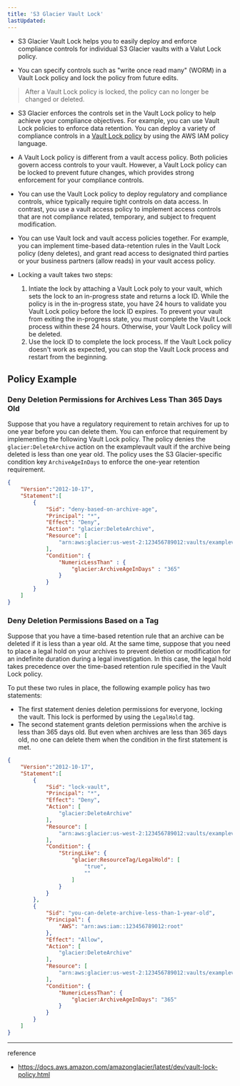 ```yaml
---
title: 'S3 Glacier Vault Lock'
lastUpdated: 
---
```


- S3 Glacier Vault Lock helps you to easily deploy and enforce compliance controls for individual S3 Glacier vaults with a Valut Lock policy.

- You can specify controls such as "write once read many"  (WORM) in a Vault Lock policy and lock the policy from future edits.

> After a Vault Lock policy is locked, the policy can no longer be changed or deleted.

- S3 Glacier enforces the controls set in the Vault Lock policy to help achieve your compliance objectives. For example, you can use Vault Lock policies to enforce data retention. You can deploy a variety of compliance controls in a [Vault Lock policy](https://docs.aws.amazon.com/amazonglacier/latest/dev/vault-lock-policy.html) by using the AWS IAM policy language.

- A Vault Lock policy is different from a vault access policy. Both policies govern access controls to your vault. However, a Vault Lock policy can be locked to prevent future changes, which provides strong enforcement for your compliance controls.

-  You can use the Vault Lock policy to deploy regulatory and compliance controls, whice typically require tight controls on data access. In contrast, you use a vault access policy to implement access controls that are not compliance related, temporary, and subject to frequent modification. 

- You can use Vault lock and vault access policies together. For example, you can implement time-based data-retention rules in the Vault Lock policy (deny deletes), and grant read access to designated third parties or your business partners (allow reads) in your vault access policy.

- Locking a vault takes two steps:
  1. Intiate the lock by attaching a Vault Lock poly to your vault, which sets the lock to an in-progress state and returns a lock ID. While the policy is in the in-progress state, you have 24 hours to validate you Vault Lock policy before the lock ID expires. To prevent your vault from exiting the in-progress state, you must complete the Vault Lock process within these 24 hours. Otherwise, your Vault Lock policy will be deleted.
  2. Use the lock ID to complete the lock process. If the Vault Lock policy doesn't work as expected, you can stop the Vault Lock process and restart from the beginning. 

## Policy Example

### Deny Deletion Permissions for Archives Less Than 365 Days Old

Suppose that you have a regulatory requirement to retain archives for up to one year before you can delete them. You can enforce that requirement by implementing the following Vault Lock policy. The policy denies the `glacier:DeleteArchive` action on the examplevault vault if the archive being deleted is less than one year old. The policy uses the S3 Glacier-specific condition key `ArchiveAgeInDays` to enforce the one-year retention requirement.

```json
{
    "Version":"2012-10-17",
    "Statement":[
        {
            "Sid": "deny-based-on-archive-age",
            "Principal": "*",
            "Effect": "Deny",
            "Action": "glacier:DeleteArchive",
            "Resource": [
                "arn:aws:glacier:us-west-2:123456789012:vaults/examplevault"
            ],
            "Condition": {
                "NumericLessThan" : {
                    "glacier:ArchiveAgeInDays" : "365"
                }
            }
        }
    ]
}   
```

### Deny Deletion Permissions Based on a Tag

Suppose that you have a time-based retention rule that an archive can be deleted if it is less than a year old. At the same time, suppose that you need to place a legal hold on your archives to prevent deletion or modification for an indefinite duration during a legal investigation. In this case, the legal hold takes precedence over the time-based retention rule specified in the Vault Lock policy.

To put these two rules in place, the following example policy has two statements:

- The first statement denies deletion permissions for everyone, locking the vault. This lock is performed by using the `LegalHold` tag.
- The second statement grants deletion permissions when the archive is less than 365 days old. But even when archives are less than 365 days old, no one can delete them when the condition in the first statement is met.

```json
{
    "Version":"2012-10-17",
    "Statement":[
        {
            "Sid": "lock-vault",
            "Principal": "*",
            "Effect": "Deny",
            "Action": [
                "glacier:DeleteArchive"
            ],
            "Resource": [
                "arn:aws:glacier:us-west-2:123456789012:vaults/examplevault"
            ],
            "Condition": {
                "StringLike": {
                    "glacier:ResourceTag/LegalHold": [
                        "true",
                        ""
                    ]
                }
            }
        },
        {
            "Sid": "you-can-delete-archive-less-than-1-year-old",
            "Principal": {
                "AWS": "arn:aws:iam::123456789012:root"
            },
            "Effect": "Allow",
            "Action": [
                "glacier:DeleteArchive"
            ],
            "Resource": [
                "arn:aws:glacier:us-west-2:123456789012:vaults/examplevault"
            ],
            "Condition": {
                "NumericLessThan": {
                    "glacier:ArchiveAgeInDays": "365"
                }
            }
        }
    ]
}            
```

---
reference
- https://docs.aws.amazon.com/amazonglacier/latest/dev/vault-lock-policy.html